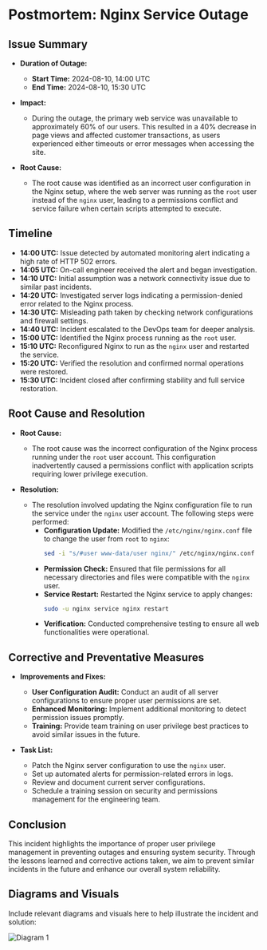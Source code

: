 # Postmortem: Nginx Service Outage

## Issue Summary

- **Duration of Outage:**
  - **Start Time:** 2024-08-10, 14:00 UTC
  - **End Time:** 2024-08-10, 15:30 UTC

- **Impact:**
  - During the outage, the primary web service was unavailable to approximately 60% of our users. This resulted in a 40% decrease in page views and affected customer transactions, as users experienced either timeouts or error messages when accessing the site.

- **Root Cause:**
  - The root cause was identified as an incorrect user configuration in the Nginx setup, where the web server was running as the `root` user instead of the `nginx` user, leading to a permissions conflict and service failure when certain scripts attempted to execute.

## Timeline

- **14:00 UTC:** Issue detected by automated monitoring alert indicating a high rate of HTTP 502 errors.
- **14:05 UTC:** On-call engineer received the alert and began investigation.
- **14:10 UTC:** Initial assumption was a network connectivity issue due to similar past incidents.
- **14:20 UTC:** Investigated server logs indicating a permission-denied error related to the Nginx process.
- **14:30 UTC:** Misleading path taken by checking network configurations and firewall settings.
- **14:40 UTC:** Incident escalated to the DevOps team for deeper analysis.
- **15:00 UTC:** Identified the Nginx process running as the `root` user.
- **15:10 UTC:** Reconfigured Nginx to run as the `nginx` user and restarted the service.
- **15:20 UTC:** Verified the resolution and confirmed normal operations were restored.
- **15:30 UTC:** Incident closed after confirming stability and full service restoration.

## Root Cause and Resolution

- **Root Cause:**
  - The root cause was the incorrect configuration of the Nginx process running under the `root` user account. This configuration inadvertently caused a permissions conflict with application scripts requiring lower privilege execution.

- **Resolution:**
  - The resolution involved updating the Nginx configuration file to run the service under the `nginx` user account. The following steps were performed:
    - **Configuration Update:** Modified the `/etc/nginx/nginx.conf` file to change the user from `root` to `nginx`:
      ```bash
      sed -i "s/#user www-data/user nginx/" /etc/nginx/nginx.conf
      ```
    - **Permission Check:** Ensured that file permissions for all necessary directories and files were compatible with the `nginx` user.
    - **Service Restart:** Restarted the Nginx service to apply changes:
      ```bash
      sudo -u nginx service nginx restart
      ```
    - **Verification:** Conducted comprehensive testing to ensure all web functionalities were operational.

## Corrective and Preventative Measures

- **Improvements and Fixes:**
  - **User Configuration Audit:** Conduct an audit of all server configurations to ensure proper user permissions are set.
  - **Enhanced Monitoring:** Implement additional monitoring to detect permission issues promptly.
  - **Training:** Provide team training on user privilege best practices to avoid similar issues in the future.

- **Task List:**
  - Patch the Nginx server configuration to use the `nginx` user.
  - Set up automated alerts for permission-related errors in logs.
  - Review and document current server configurations.
  - Schedule a training session on security and permissions management for the engineering team.

## Conclusion

This incident highlights the importance of proper user privilege management in preventing outages and ensuring system security. Through the lessons learned and corrective actions taken, we aim to prevent similar incidents in the future and enhance our overall system reliability.

## Diagrams and Visuals

Include relevant diagrams and visuals here to help illustrate the incident and solution:

![Diagram 1](https://encrypted-tbn0.gstatic.com/images?q=tbn:ANd9GcSwC7BBlGgMcgm4PCY5b0Y-TPYa0rD6pjoAnA&s)
